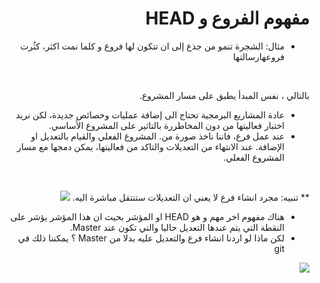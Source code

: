 # <div dir=rtl>مفهوم الفروع و HEAD</dir>

<div dir=rtl>

* مثال: الشجرة تنمو من جذع إلى ان تتكون لها فروع و كلما نمت اكثر، كثُرت فروعهارسالتها
<br>

بالتالي ، نفس المبدأ يطبق على مسار المشروع. 

* عادة المشاريع البرمجية تحتاج الى إضافة عمليات وخصائص جديدة، لكن نريد اختبار فعاليتها من دون المخاطررة بالتاثير على المشروع الأساسي.
* عند عمل فرع، فاننا ناخذ صورة من. المشروع الفعلي والقيام بالتعديل او الإضافة. عند الانتهاء من التعديلات والتاكد من فعاليتها، يمكن دمجها مع مسار المشروع الفعلي.
<br>

** تنبيه: مجرد انشاء فرع لا يعني ان التعديلات ستنتقل مباشرة اليه.
<img src="https://res.cloudinary.com/duuconncq/image/upload/v1618407703/branches_ysv6hu.png"/>

* هناك مفهوم اخر مهم و هو HEAD او المؤشر بحيث ان هذا المؤشر يؤشر على النقطة التي يتم عندها التعديل حاليا والتي تكون عند Master.
* لكن ماذا لو اردنا انشاء فرع والتعديل عليه بدلا من Master ؟  يمكننا ذلك في git

<img src="https://res.cloudinary.com/duuconncq/image/upload/v1618407704/HEAD_on_branch_db0yhj.png"/>



</dir>

